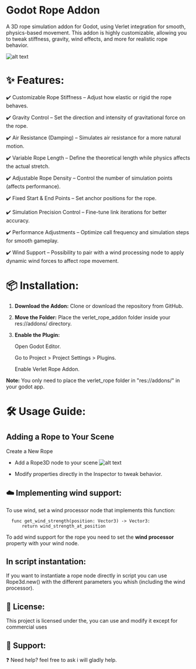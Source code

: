 # Godot Rope Addon

A 3D rope simulation addon for Godot, using Verlet integration for smooth, physics-based movement. This addon is highly customizable, allowing you to tweak stiffness, gravity, wind effects, and more for realistic rope behavior. 

![alt text](https://github.com/LucasROUZE/Verlet_rope_addon/blob/main/Rope_screenshot.png)

# ✨ Features:

✔️ Customizable Rope Stiffness – Adjust how elastic or rigid the rope behaves.

✔️ Gravity Control – Set the direction and intensity of gravitational force on the rope.

✔️ Air Resistance (Damping) – Simulates air resistance for a more natural motion.

✔️ Variable Rope Length – Define the theoretical length while physics affects the actual stretch.

✔️ Adjustable Rope Density – Control the number of simulation points (affects performance).

✔️ Fixed Start & End Points – Set anchor positions for the rope.

✔️ Simulation Precision Control – Fine-tune link iterations for better accuracy.

✔️ Performance Adjustments – Optimize call frequency and simulation steps for smooth gameplay.

✔️ Wind Support – Possibility to pair with a wind processing node to apply dynamic wind forces to affect rope movement.

# 📦 Installation:

1. **Download the Addon:** Clone or download the repository from GitHub.
2. **Move the Folder:** Place the verlet_rope_addon folder inside your res://addons/ directory.
3. **Enable the Plugin:**

	Open Godot Editor.
   
	Go to Project > Project Settings > Plugins.
   
	Enable Verlet Rope Addon.

**Note:** You only need to place the verlet_rope folder in "res://addons/" in your godot app.

# 🛠️ Usage Guide:
## Adding a Rope to Your Scene
Create a New Rope

- Add a Rope3D node to your scene ![alt text](https://github.com/LucasROUZE/Verlet_rope_addon/blob/main/addons/verlet_rope/rope_icon.png) 

- Modify properties directly in the Inspector to tweak behavior.

## ☁️ Implementing wind support:

To use wind, set a wind processor node that implements this function:

	  func get_wind_strength(position: Vector3) -> Vector3:
		  return wind_strength_at_position
		  
To add wind support for the rope you need to set the **wind processor** property with your wind node.

## In script instantation:

If you want to instantiate a rope node directly in script you can use Rope3d.new() with the different parameters you whish (including the wind processor).

## 📝 License:

This project is licensed under the, you can use and modify it except for commercial uses

## 🌟 Support:

❓ Need help? feel free to ask i will gladly help.
